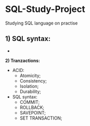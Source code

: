 # SQL-Study-Project
Studying SQL language on practise 

**1) SQL syntax:**
  - 
  - 
**2) Tranzactions:**
  - ACID:
    - Atomicity;
    - Consistency;
    - Isolation;
    - Durability;
  - SQL syntax:
    - COMMIT;
    - ROLLBACK;
    - SAVEPOINT;
    - SET TRANSACTION;
